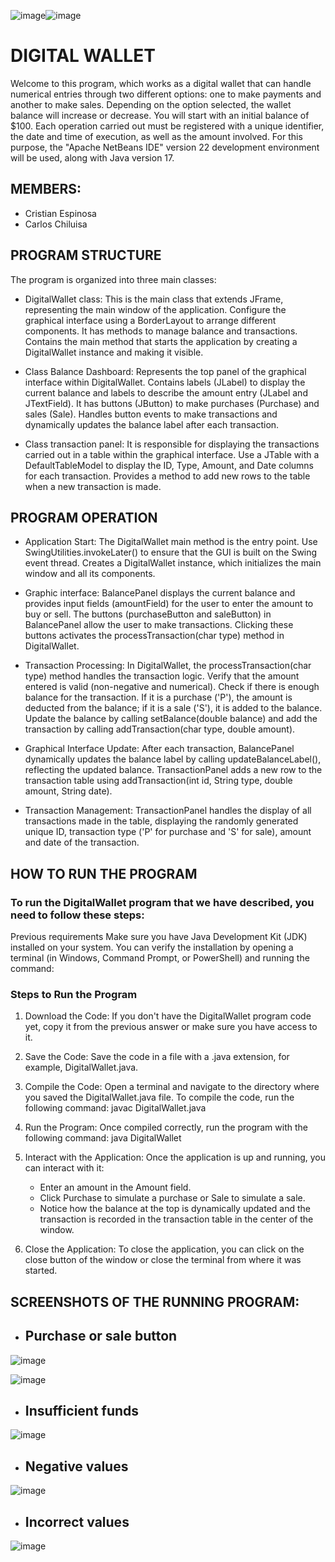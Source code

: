 ![image](https://github.com/CriistianEspinosa/DigitalWallet/assets/169914497/e404ffd7-1dd9-4a70-b727-844c147cac71)![image](https://github.com/CriistianEspinosa/DigitalWallet/assets/169914497/c4ae1762-e11d-4130-833f-6785d0c13975)


# DIGITAL WALLET
Welcome to this program, which works as a digital wallet that can handle numerical entries through two different options: one to make payments and another to make sales. Depending on the option selected, the wallet balance will increase or decrease. You will start with an initial balance of $100. Each operation carried out must be registered with a unique identifier, the date and time of execution, as well as the amount involved. For this purpose, the "Apache NetBeans IDE" version 22 development environment will be used, along with Java version 17.

## MEMBERS:
* Cristian Espinosa
* Carlos Chiluisa

## PROGRAM STRUCTURE
The program is organized into three main classes:

* DigitalWallet class:
This is the main class that extends JFrame, representing the main window of the application.
Configure the graphical interface using a BorderLayout to arrange different components.
It has methods to manage balance and transactions.
Contains the main method that starts the application by creating a DigitalWallet instance and making it visible.

* Class Balance Dashboard:
Represents the top panel of the graphical interface within DigitalWallet.
Contains labels (JLabel) to display the current balance and labels to describe the amount entry (JLabel and JTextField).
It has buttons (JButton) to make purchases (Purchase) and sales (Sale).
Handles button events to make transactions and dynamically updates the balance label after each transaction.

* Class transaction panel:
It is responsible for displaying the transactions carried out in a table within the graphical interface.
Use a JTable with a DefaultTableModel to display the ID, Type, Amount, and Date columns for each transaction.
Provides a method to add new rows to the table when a new transaction is made.


## PROGRAM OPERATION
* Application Start:
The DigitalWallet main method is the entry point. Use SwingUtilities.invokeLater() to ensure that the GUI is built on the Swing event thread.
Creates a DigitalWallet instance, which initializes the main window and all its components.

* Graphic interface:
BalancePanel displays the current balance and provides input fields (amountField) for the user to enter the amount to buy or sell.
The buttons (purchaseButton and saleButton) in BalancePanel allow the user to make transactions. Clicking these buttons activates the processTransaction(char type) method in DigitalWallet.

* Transaction Processing:
In DigitalWallet, the processTransaction(char type) method handles the transaction logic.
Verify that the amount entered is valid (non-negative and numerical).
Check if there is enough balance for the transaction. If it is a purchase ('P'), the amount is deducted from the balance; if it is a sale ('S'), it is added to the balance.
Update the balance by calling setBalance(double balance) and add the transaction by calling addTransaction(char type, double amount).

* Graphical Interface Update:
After each transaction, BalancePanel dynamically updates the balance label by calling updateBalanceLabel(), reflecting the updated balance.
TransactionPanel adds a new row to the transaction table using addTransaction(int id, String type, double amount, String date).

* Transaction Management:
TransactionPanel handles the display of all transactions made in the table, displaying the randomly generated unique ID, transaction type ('P' for purchase and 'S' for sale), amount and date of the transaction.

## HOW TO RUN THE PROGRAM
### To run the DigitalWallet program that we have described, you need to follow these steps:

Previous requirements
Make sure you have Java Development Kit (JDK) installed on your system. You can verify the installation by opening a terminal (in Windows, Command Prompt, or PowerShell) and running the command:
### Steps to Run the Program
1. Download the Code: If you don't have the DigitalWallet program code yet, copy it from the previous answer or make sure you have access to it.

2. Save the Code: Save the code in a file with a .java extension, for example, DigitalWallet.java.

3. Compile the Code: Open a terminal and navigate to the directory where you saved the DigitalWallet.java file. To compile the code, run the following command: javac DigitalWallet.java

4. Run the Program: Once compiled correctly, run the program with the following command: java DigitalWallet

5. Interact with the Application: Once the application is up and running, you can interact with it:

   * Enter an amount in the Amount field.
   * Click Purchase to simulate a purchase or Sale to simulate a sale.
   * Notice how the balance at the top is dynamically updated and the transaction is recorded in the transaction table in the center of the window.

6. Close the Application: To close the application, you can click on the close button of the window or close the terminal from where it was started.


## SCREENSHOTS OF THE RUNNING PROGRAM:

* ## Purchase or sale button
![image](https://github.com/CriistianEspinosa/DigitalWallet/assets/169914497/fe8578bb-7b97-49a5-bffd-b3943f56f2b6)

![image](https://github.com/CriistianEspinosa/DigitalWallet/assets/169914497/4a9d413e-8f18-4318-82d2-37a3c75ae980)


* ## Insufficient funds
![image](https://github.com/CriistianEspinosa/DigitalWallet/assets/169914497/377299f9-8692-40f0-99cd-2d303254dd60)


* ## Negative values
![image](https://github.com/CriistianEspinosa/DigitalWallet/assets/169914497/e5390764-9e7c-4b98-a04b-51164ffc369d)


* ## Incorrect values
![image](https://github.com/CriistianEspinosa/DigitalWallet/assets/169914497/829c5d9a-c440-4567-b1da-c8cac913fb6c)


